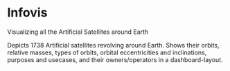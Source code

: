 # Infovis
Visualizing all the Artificial Satellites around Earth

Depicts 1738 Artificial satellites revolving around Earth. Shows their orbits, relative masses, types of orbits, orbital eccentricities and inclinations, purposes and usecases, and their owners/operators in a dashboard-layout.
